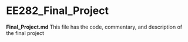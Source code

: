# EE282_Final_Project

**Final_Project.md** This file has the code, commentary, and description of the final project
